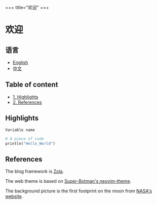 +++
title="欢迎"
+++

# 欢迎

## 语言

* [English](solhvemjsun.github.io)
* [中文](solhvemjsun.github.io/cn)

## Table of content

* [1. Highlights](#Highlights)
* [2. References](#References)

## Highlights

`Variable name`

```python
# A piece of code
println("Hello_World")
```

## References

The blog framework is [Zola](https://github.com/getzola/zola).

The web theme is based on [Super-Botman's neovim-theme](https://github.com/Super-Botman/neovim-theme).

The background picture is the first footprint on the moon from [NASA's website](https://nssdc.gsfc.nasa.gov/imgcat/html/object_page/a11_h_40_5878.html).
